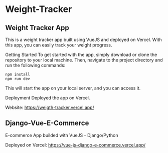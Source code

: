 # Weight-Tracker

## Weight Tracker App

This is a weight tracker app built using VueJS and deployed on Vercel. With this app, you can easily track your weight progress.

Getting Started
To get started with the app, simply download or clone the repository to your local machine. Then, navigate to the project directory and run the following commands:

```
npm install
npm run dev
```
This will start the app on your local server, and you can access it.

Deployment
Deployed the app on Vercel.

Website: https://weigth-tracker.vercel.app/

## Django-Vue-E-Commerce

E-commerce App builded with VueJS - Django/Python

Deployed on Vercel: https://vue-js-django-e-commerce.vercel.app/
